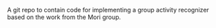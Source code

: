 A git repo to contain code for implementing a group activity recognizer based on the work from the Mori group.
